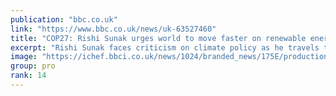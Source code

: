 ```yaml
---
publication: "bbc.co.uk"
link: "https://www.bbc.co.uk/news/uk-63527460"
title: "COP27: Rishi Sunak urges world to move faster on renewable energy"
excerpt: "Rishi Sunak faces criticism on climate policy as he travels to the COP27 summit in Egypt on Sunday."
image: "https://ichef.bbci.co.uk/news/1024/branded_news/175E/production/_127528950_242cf9dc0e7c56f57a26de0d5f9874e8058bf21c.jpg"
group: pro
rank: 14
---
```

